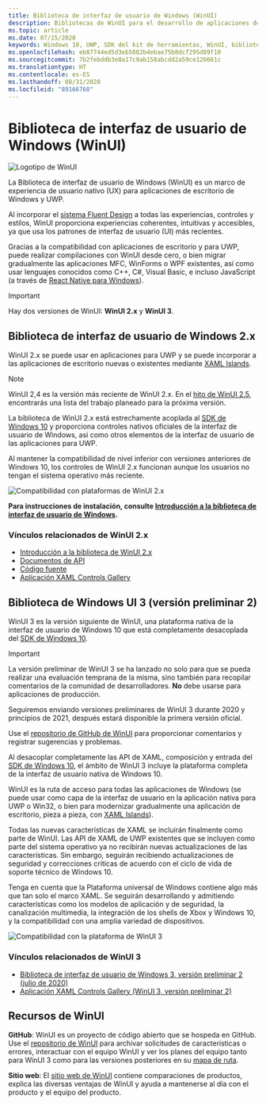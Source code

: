```yaml
---
title: Biblioteca de interfaz de usuario de Windows (WinUI)
description: Bibliotecas de WinUI para el desarrollo de aplicaciones de Windows.
ms.topic: article
ms.date: 07/15/2020
keywords: Windows 10, UWP, SDK del kit de herramientas, WinUI, biblioteca de interfaz de usuario de Windows
ms.openlocfilehash: eb87744ed5d3eb5882b4ebae75b8dcf295d89f10
ms.sourcegitcommit: 7b2febddb3e8a17c9ab158abcdd2a59ce126661c
ms.translationtype: HT
ms.contentlocale: es-ES
ms.lasthandoff: 08/31/2020
ms.locfileid: "89166760"
---
```

# <a name="windows-ui-library-winui"></a>Biblioteca de interfaz de usuario de Windows (WinUI)

![Logotipo de WinUI](../images/logo-winui.png)

La Biblioteca de interfaz de usuario de Windows (WinUI) es un marco de experiencia de usuario nativo (UX) para aplicaciones de escritorio de Windows y UWP.

Al incorporar el [sistema Fluent Design](https://www.microsoft.com/design/fluent/#/) a todas las experiencias, controles y estilos, WinUI proporciona experiencias coherentes, intuitivas y accesibles, ya que usa los patrones de interfaz de usuario (UI) más recientes.

Gracias a la compatibilidad con aplicaciones de escritorio y para UWP, puede realizar compilaciones con WinUI desde cero, o bien migrar gradualmente las aplicaciones MFC, WinForms o WPF existentes, así como usar lenguajes conocidos como C++, C#, Visual Basic, e incluso JavaScript (a través de [React Native para Windows](https://microsoft.github.io/react-native-windows/)).

> [!Important]
> Hay dos versiones de WinUI: **WinUI 2.x** y **WinUI 3**.

## <a name="windows-ui-2x-library"></a>Biblioteca de interfaz de usuario de Windows 2.x

WinUI 2.x se puede usar en aplicaciones para UWP y se puede incorporar a las aplicaciones de escritorio nuevas o existentes mediante [XAML Islands](../desktop/modernize/xaml-islands.md).

> [!NOTE]
> WinUI 2,4 es la versión más reciente de WinUI 2.x. En el [hito de WinUI 2.5](https://github.com/microsoft/microsoft-ui-xaml/milestone/10), encontrarás una lista del trabajo planeado para la próxima versión.

La biblioteca de WinUI 2.x está estrechamente acoplada al [SDK de Windows 10](https://developer.microsoft.com/windows/downloads/windows-10-sdk/) y proporciona controles nativos oficiales de la interfaz de usuario de Windows, así como otros elementos de la interfaz de usuario de las aplicaciones para UWP.

Al mantener la compatibilidad de nivel inferior con versiones anteriores de Windows 10, los controles de WinUI 2.x funcionan aunque los usuarios no tengan el sistema operativo más reciente.

![Compatibilidad con plataformas de WinUI 2.x](../images/platforms-winui2.png)

**Para instrucciones de instalación, consulte [Introducción a la biblioteca de interfaz de usuario de Windows](winui2/getting-started.md).**

### <a name="related-links-for-winui-2x"></a>Vínculos relacionados de WinUI 2.x

- [Introducción a la biblioteca de WinUI 2.x](winui2/index.md)
- [Documentos de API](/uwp/api/overview/winui/)
- [Código fuente](https://aka.ms/winui)
- [Aplicación XAML Controls Gallery](https://www.microsoft.com/p/xaml-controls-gallery/9msvh128x2zt)

## <a name="windows-ui-3-library-preview-2"></a>Biblioteca de Windows UI 3 (versión preliminar 2)

WinUI 3 es la versión siguiente de WinUI, una plataforma nativa de la interfaz de usuario de Windows 10 que está completamente desacoplada del [SDK de Windows 10](https://developer.microsoft.com/windows/downloads/windows-10-sdk/).

> [!Important]
> La versión preliminar de WinUI 3 se ha lanzado no solo para que se pueda realizar una evaluación temprana de la misma, sino también para recopilar comentarios de la comunidad de desarrolladores. **No** debe usarse para aplicaciones de producción.
>
> Seguiremos enviando versiones preliminares de WinUI 3 durante 2020 y principios de 2021, después estará disponible la primera versión oficial.
>
> Use el [repositorio de GitHub de WinUI](https://github.com/microsoft/microsoft-ui-xaml) para proporcionar comentarios y registrar sugerencias y problemas.

Al desacoplar completamente las API de XAML, composición y entrada del [SDK de Windows 10](https://developer.microsoft.com/windows/downloads/windows-10-sdk/), el ámbito de WinUI 3 incluye la plataforma completa de la interfaz de usuario nativa de Windows 10.

WinUI es la ruta de acceso para todas las aplicaciones de Windows (se puede usar como capa de la interfaz de usuario en la aplicación nativa para UWP o Win32, o bien para modernizar gradualmente una aplicación de escritorio, pieza a pieza, con [XAML Islands](../desktop/modernize/xaml-islands.md)).

Todas las nuevas características de XAML se incluirán finalmente como parte de WinUI. Las API de XAML de UWP existentes que se incluyen como parte del sistema operativo ya no recibirán nuevas actualizaciones de las características. Sin embargo, seguirán recibiendo actualizaciones de seguridad y correcciones críticas de acuerdo con el ciclo de vida de soporte técnico de Windows 10.

Tenga en cuenta que la Plataforma universal de Windows contiene algo más que tan solo el marco XAML. Se seguirán desarrollando y admitiendo características como los modelos de aplicación y de seguridad, la canalización multimedia, la integración de los shells de Xbox y Windows 10, y la compatibilidad con una amplia variedad de dispositivos.

![Compatibilidad con la plataforma de WinUI 3](../images/platforms-winui3.png)

### <a name="related-links-for-winui-3"></a>Vínculos relacionados de WinUI 3

- [Biblioteca de interfaz de usuario de Windows 3, versión preliminar 2 (julio de 2020)](winui3/index.md)
- [Aplicación XAML Controls Gallery (WinUI 3, versión preliminar 2)](https://github.com/microsoft/Xaml-Controls-Gallery/tree/winui3preview)

## <a name="winui-resources"></a>Recursos de WinUI

**GitHub**: WinUI es un proyecto de código abierto que se hospeda en GitHub. Use el [repositorio de WinUI](https://github.com/microsoft/microsoft-ui-xaml) para archivar solicitudes de características o errores, interactuar con el equipo WinUI y ver los planes del equipo tanto para WinUI 3 como para las versiones posteriores en su [mapa de ruta](https://github.com/microsoft/microsoft-ui-xaml/blob/master/docs/roadmap.md).

**Sitio web**: El [sitio web de WinUI](https://aka.ms/winui) contiene comparaciones de productos, explica las diversas ventajas de WinUI y ayuda a mantenerse al día con el producto y el equipo del producto.